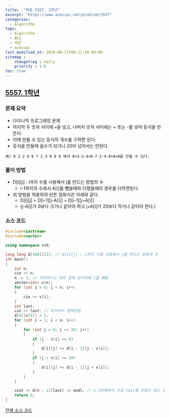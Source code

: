 ```yaml
---
title:  "백준 5557. 1학년"
excerpt: "https://www.acmicpc.net/problem/5557"
categories:
  - Algorithm
tags:
  - Algorithm
  - BOJ
  - 백준
  - acmicpc
last_modified_at: 2020-08-13T00:21:50-00:00
sitemap :
    changefreq : daily
    priority : 1.0
toc: true
---
```


## [5557. 1학년](https://www.acmicpc.net/problem/5557)
### 문제 요약
- 다이나믹 프로그래밍 문제
- 마지막 두 숫자 사이에 `=`을 넣고, 나머지 숫자 사이에는 + 또는 -를 넣어 등식을 만든다.
- 이때 만들 수 있는 등식의 개수를 구하면 된다.
- 등식을 만들때 음수가 되거나 20이 넘어서는 안된다.

`예) 8 3 2 4 8 7 2 4 0 8 8 에서 8+3-2-4+8-7-2-4-0+8=8을 만들 수 있다.`

### 풀이 방법
- D[i][j] : i까지 수를 사용해서 j를 만드는 방법의 수
    - i-1까지의 수에서 A[i]를 뺐을때와 더했을때의 경우를 더하면된다.
- 위 방법을 적용하여 만든 점화식은 아래와 같다.
    - D[i][j] = D[i-1][j-A[i]] + D[i-1][j+A[i]]
    - (j-A[i]가 0보다 크거나 같아야 하고 j+A[i]가 20보다 작거나 같아야 한다.)

### 소스 코드
```cpp
#include<iostream>
#include<vector>

using namespace std;

long long d[100][21]; // d[i][j] : i까지 수를 사용해서 j를 만드는 방법의 수
int main()
{
    int n;
    cin >> n;
    n -= 1; // 마지막수는 따로 입력 받기위해 1을 빼줌
    vector<int> v(n);
    for (int i = 0; i < n; i++)
    {
        cin >> v[i];
    }
    int last;
    cin >> last; // 마지막수 입력받음
    d[0][v[0]] = 1;
    for (int i = 1; i < n; i++)
    {
        for (int j = 0; j <= 20; j++)
        {
            if (j - v[i] >= 0)
            {
                d[i][j] += d[i - 1][j - v[i]];
            }
            if (j + v[i] <= 20)
            {
                d[i][j] += d[i - 1][j + v[i]];
            }
        }
    }

    cout << d[n - 1][last] << endl; // n-1번째까지 수로 last를 만들수 있는 경우의 개수가 정답
    return 0;
}

```

[전체 소스 코드](https://github.com/tdm1223/Algorithm/blob/master/acmicpc.net/source/5557.cpp)